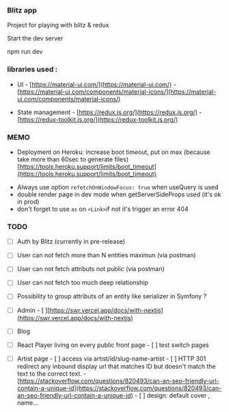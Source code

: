 ### Blitz app

Project for playing with blitz & redux

Start the dev server

npm run dev

### libraries used :

- UI - [https://material-ui.com/](https://material-ui.com/) - [https://material-ui.com/components/material-icons/](https://material-ui.com/components/material-icons/)

* State management - [https://redux.js.org/](https://redux.js.org/) - [https://redux-toolkit.js.org/](https://redux-toolkit.js.org/)

### MEMO

- Deployment on Heroku: increase boot timeout, put on max (because take more than 60sec to generate files) [https://tools.heroku.support/limits/boot_timeout](https://tools.heroku.support/limits/boot_timeout)

* Always use option `refetchOnWindowFocus: true` when useQuery is used
* double render page in dev mode when getServerSideProps used (it's ok in prod)
* don't forget to use `as` on `<Link>`if not it's trigger an error 404

### TODO

- [ ] Auth by Blitz (currently in pre-release)

- [ ] User can not fetch more than N entities maximun (via postman)

- [ ] User can not fetch attributs not public (via postman)

- [ ] User can not fetch too much deep relationship

- [ ] Possibility to group attributs of an entity like serializer in Symfony ?

- [ ] Admin - [ ][https://swr.vercel.app/docs/with-nextjs](https://swr.vercel.app/docs/with-nextjs)

- [ ] Blog

- [ ] React Player living on every public front page - [ ] test switch pages

- [ ] Artist page - [ ] access via artist/id/slug-name-artist - [ ] HTTP 301 redirect any inbound display url that matches ID but doesn't match the text to the correct text. - [https://stackoverflow.com/questions/820493/can-an-seo-friendly-url-contain-a-unique-id](https://stackoverflow.com/questions/820493/can-an-seo-friendly-url-contain-a-unique-id) - [ ] design: default cover , name...
